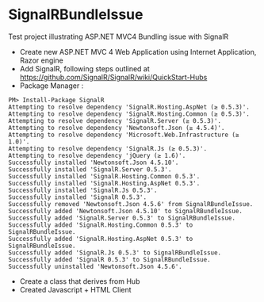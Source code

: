 ﻿SignalRBundleIssue
==================

Test project illustrating ASP.NET MVC4 Bundling issue with SignalR

- Create new ASP.NET MVC 4 Web Application using Internet Application, Razor engine
- Add SignalR, following steps outlined at https://github.com/SignalR/SignalR/wiki/QuickStart-Hubs
- Package Manager :
````
PM> Install-Package SignalR
Attempting to resolve dependency 'SignalR.Hosting.AspNet (≥ 0.5.3)'.
Attempting to resolve dependency 'SignalR.Hosting.Common (≥ 0.5.3)'.
Attempting to resolve dependency 'SignalR.Server (≥ 0.5.3)'.
Attempting to resolve dependency 'Newtonsoft.Json (≥ 4.5.4)'.
Attempting to resolve dependency 'Microsoft.Web.Infrastructure (≥ 1.0)'.
Attempting to resolve dependency 'SignalR.Js (≥ 0.5.3)'.
Attempting to resolve dependency 'jQuery (≥ 1.6)'.
Successfully installed 'Newtonsoft.Json 4.5.10'.
Successfully installed 'SignalR.Server 0.5.3'.
Successfully installed 'SignalR.Hosting.Common 0.5.3'.
Successfully installed 'SignalR.Hosting.AspNet 0.5.3'.
Successfully installed 'SignalR.Js 0.5.3'.
Successfully installed 'SignalR 0.5.3'.
Successfully removed 'Newtonsoft.Json 4.5.6' from SignalRBundleIssue.
Successfully added 'Newtonsoft.Json 4.5.10' to SignalRBundleIssue.
Successfully added 'SignalR.Server 0.5.3' to SignalRBundleIssue.
Successfully added 'SignalR.Hosting.Common 0.5.3' to SignalRBundleIssue.
Successfully added 'SignalR.Hosting.AspNet 0.5.3' to SignalRBundleIssue.
Successfully added 'SignalR.Js 0.5.3' to SignalRBundleIssue.
Successfully added 'SignalR 0.5.3' to SignalRBundleIssue.
Successfully uninstalled 'Newtonsoft.Json 4.5.6'.
````
- Create a class that derives from Hub
- Created Javascript + HTML Client